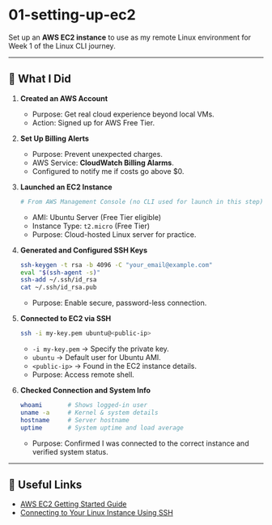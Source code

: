 # 01-setting-up-ec2

Set up an **AWS EC2 instance** to use as my remote Linux environment for Week 1 of the Linux CLI journey.

---

## 📌 What I Did

1. **Created an AWS Account**

   - Purpose: Get real cloud experience beyond local VMs.
   - Action: Signed up for AWS Free Tier.

2. **Set Up Billing Alerts**

   - Purpose: Prevent unexpected charges.
   - AWS Service: **CloudWatch Billing Alarms**.
   - Configured to notify me if costs go above $0.

3. **Launched an EC2 Instance**

   ```bash
   # From AWS Management Console (no CLI used for launch in this step)
   ```

   - AMI: Ubuntu Server (Free Tier eligible)
   - Instance Type: `t2.micro` (Free Tier)
   - Purpose: Cloud-hosted Linux server for practice.

4. **Generated and Configured SSH Keys**

   ```bash
   ssh-keygen -t rsa -b 4096 -C "your_email@example.com"
   eval "$(ssh-agent -s)"
   ssh-add ~/.ssh/id_rsa
   cat ~/.ssh/id_rsa.pub
   ```

   - Purpose: Enable secure, password-less connection.

5. **Connected to EC2 via SSH**

   ```bash
   ssh -i my-key.pem ubuntu@<public-ip>
   ```

   - `-i my-key.pem` → Specify the private key.
   - `ubuntu` → Default user for Ubuntu AMI.
   - `<public-ip>` → Found in the EC2 instance details.
   - Purpose: Access remote shell.

6. **Checked Connection and System Info**
   ```bash
   whoami       # Shows logged-in user
   uname -a     # Kernel & system details
   hostname     # Server hostname
   uptime       # System uptime and load average
   ```
   - Purpose: Confirmed I was connected to the correct instance and verified system status.

---

## 🔗 Useful Links

- [AWS EC2 Getting Started Guide](https://docs.aws.amazon.com/AWSEC2/latest/UserGuide/EC2_GetStarted.html)
- [Connecting to Your Linux Instance Using SSH](https://docs.aws.amazon.com/AWSEC2/latest/UserGuide/AccessingInstancesLinux.html)
